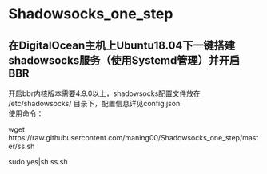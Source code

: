 # Shadowsocks_one_step
## 在DigitalOcean主机上Ubuntu18.04下一键搭建shadowsocks服务（使用Systemd管理）并开启BBR
开启bbr内核版本需要4.9.0以上，shadowsocks配置文件放在 /etc/shadowsocks/ 目录下，配置信息详见config.json  
使用命令：  
<p>wget https://raw.githubusercontent.com/maning00/Shadowsocks_one_step/master/ss.sh</p>  
<p>sudo yes|sh ss.sh</p>
